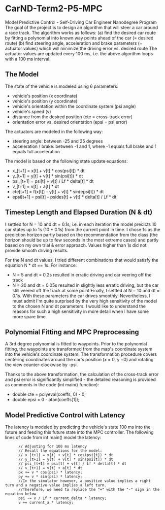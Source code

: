 # CarND-Term2-P5-MPC
Model Predictive Control - Self-Driving Car Engineer Nanodegree Program
The goal of the project is to design an algorithm that will steer a car around a race track. The algorithm works as follows:
(a) find the desired car route by fitting a polynomial into known way points ahead of the car (= desired route)
(b) find steering angle, acceleration and brake parameters (= actuator values) which will minimize the driving error vs. desired route
The actuator values are updated every 100 ms, i.e. the above algorithm loops with a 100 ms interval.

## The Model

The state of the vehicle is modeled using 6 parameters:
* vehicle's position (x coordinate)
* vehicle's position (y coordinate)
* vehicle's orientation within the coordinate system (psi angle)
* vehicle's speed (v)
* distance from the desired position (cte = cross-track error)
* orientation error vs. desired orientation (epsi = psi error)

The actuators are modeled in the following way:
* steering angle: between -25 and 25 degrees
* acceleration / brake: between -1 and 1, where -1 equals full brake and 1 equals full acceleration

The model is based on the following state update equations:
* x_[t+1] = x[t] + v[t] * cos(psi[t]) * dt
* y_[t+1] = y[t] + v[t] * sin(psi[t]) * dt
* psi_[t+1] = psi[t] + v[t] / Lf * delta[t] * dt
* v_[t+1] = v[t] + a[t] * dt
* cte[t+1] = f(x[t]) - y[t] + v[t] * sin(epsi[t]) * dt
* epsi[t+1] = psi[t] - psides[t] + v[t] * delta[t] / Lf * dt

## Timestep Length and Elapsed Duration (N & dt)

I settled for N = 10 and dt = 0.1s, i.e. in each iteration the model predicts 10 car states up to 1s (10 * 0.1s) from the current point in time. I chose 1s as the prediction horizon partly based on the recommendation from the class (the horizon should be up to few seconds in the most extreme cases) and partly based on my own trial & error approach. Values higher than 1s did not provide smooth driving results.

For the N and dt values, I tried different combinations that would satisfy the equation N * dt == 1s. For instance:
* N = 5 and dt = 0.2s resulted in erratic driving and car veering off the track
* N = 20 and dt = 0.05s resulted in slightly less erratic driving, but the car still veered off the track at some point
Finally, I settled at N = 10 and dt = 0.1s. With these parameters the car drives smoothly.
Nevertheless, I must admit I'm quite surprised by the very high sensitivity of the model to the chosen N and dt parameters. I would like to understand the reasons for such a high sensitivity in more detail when I have some more spare time.

## Polynomial Fitting and MPC Preprocessing

A 3rd degree polynomial is fitted to waypoints. Prior to the polynomial fitting, the waypoints are transformed from the map's coordinate system into the vehicle's coordinate system. The transformation procedure covers centering coordinates around the car's position (x = 0, y =0) and rotating the view counter-clockwise by -psi.

Thanks to the above transformation, the calculation of the cross-track error and psi error is significantly simplified - the detailed reasoning is provided as comments in the code (int main() function):
* double cte = polyeval(coeffs, 0) - 0;
* double epsi = 0 - atan(coeffs[1]);

## Model Predictive Control with Latency

The latency is modeled by predicting the vehicle's state 100 ms into the future and feeding this future state into the MPC controller. The following lines of code from int main() model the latency:

          // Adjusting for 100 ms latency
          // Recall the equations for the model:
      	  // x_[t+1] = x[t] + v[t] * cos(psi[t]) * dt
          // y_[t+1] = y[t] + v[t] * sin(psi[t]) * dt
          // psi_[t+1] = psi[t] + v[t] / Lf * delta[t] * dt
          // v_[t+1] = v[t] + a[t] * dt
          px += v * cos(psi) * latency;
          py += v * sin(psi) * latency;
          //In the simulator however, a positive value implies a right turn and a negative value implies a left turn.
      	  //Therefore, we need to replace the "+" with the "-" sign in the equation below
          psi -= v / Lf * current_delta * latency;
          v += current_a * latency;
